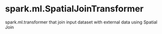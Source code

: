 # spark.ml.SpatialJoinTransformer
spark.ml.transformer that join input dataset with external data using Spatial Join
